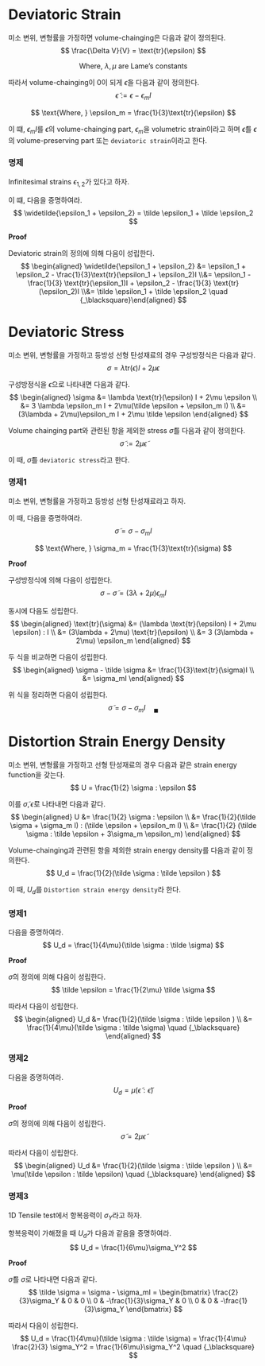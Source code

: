 # Deviatoric Strain
미소 변위, 변형률을 가정하면 volume-chainging은 다음과 같이 정의된다.
$$ \frac{\Delta V}{V} = \text{tr}(\epsilon) $$

$$ \text{Where, } \lambda, \mu \text{ are Lame's constants} $$

따라서 volume-chainging이 $0$이 되게 $\tilde \epsilon$을 다음과 같이 정의한다.
$$ \tilde \epsilon := \epsilon - \epsilon_m I $$

$$ \text{Where, } \epsilon_m = \frac{1}{3}\text{tr}(\epsilon) $$

이 떄, $\epsilon_mI$를 $\epsilon$의 volume-chainging part, $\epsilon_m$을 volumetric strain이라고 하며 $\tilde \epsilon$를 $\epsilon$의 volume-preserving part 또는 `deviatoric strain`이라고 한다. 

### 명제
Infinitesimal strains $\epsilon_{1,2}$가 있다고 하자.

이 떄, 다음을 증명하여라.
$$ \widetilde{\epsilon_1 + \epsilon_2} = \tilde \epsilon_1 + \tilde \epsilon_2 $$

**Proof**

Deviatoric strain의 정의에 의해 다음이 성립한다.
$$ \begin{aligned} \widetilde{\epsilon_1 + \epsilon_2} &= \epsilon_1 + \epsilon_2 - \frac{1}{3}\text{tr}(\epsilon_1 + \epsilon_2)I \\&= \epsilon_1 - \frac{1}{3} \text{tr}(\epsilon_1)I + \epsilon_2 - \frac{1}{3} \text{tr}(\epsilon_2)I \\&= \tilde \epsilon_1 + \tilde \epsilon_2 \quad {_\blacksquare}\end{aligned} $$


# Deviatoric Stress
미소 변위, 변형률을 가정하고 등방성 선형 탄성재료의 경우 구성방정식은 다음과 같다.
$$ \sigma = \lambda \text{tr}(\epsilon) I + 2\mu \epsilon $$

구성방정식을 $\tilde \epsilon$으로 나타내면 다음과 같다.
$$ \begin{aligned} \sigma &= \lambda \text{tr}(\epsilon) I + 2\mu \epsilon \\ &= 3 \lambda \epsilon_m I + 2\mu(\tilde \epsilon + \epsilon_m I) \\ &= (3\lambda + 2\mu)\epsilon_m I + 2\mu \tilde \epsilon \end{aligned} $$

Volume chainging part와 관련된 항을 제외한 stress $\tilde \sigma$를 다음과 같이 정의한다.
$$ \tilde \sigma := 2\mu \tilde \epsilon $$

이 때, $\tilde \sigma$를 `deviatoric stress`라고 한다.

### 명제1
미소 변위, 변형률을 가정하고 등방성 선형 탄성재료라고 하자.

이 때, 다음을 증명하여라.
$$ \tilde \sigma = \sigma - \sigma_m I $$

$$ \text{Where, } \sigma_m = \frac{1}{3}\text{tr}(\sigma) $$

**Proof**

구성방정식에 의해 다음이 성립한다.
$$ \sigma - \tilde \sigma = (3\lambda + 2\mu)\epsilon_m I $$

동시에 다음도 성립한다.
$$ \begin{aligned} \text{tr}(\sigma) &= (\lambda \text{tr}(\epsilon) I + 2\mu \epsilon) : I \\ &= (3\lambda +  2\mu) \text{tr}(\epsilon) \\ &= 3 (3\lambda +  2\mu) \epsilon_m \end{aligned} $$

두 식을 비교하면 다음이 성립한다.
$$ \begin{aligned} \sigma - \tilde \sigma &= \frac{1}{3}\text{tr}(\sigma)I \\ &= \sigma_mI \end{aligned}  $$

위 식을 정리하면 다음이 성립한다.
$$ \tilde \sigma = \sigma - \sigma_m I \quad {_\blacksquare}$$

# Distortion Strain Energy Density
미소 변위, 변형률을 가정하고 선형 탄성재료의 경우 다음과 같은 strain energy function을 갖는다.
$$ U = \frac{1}{2} \sigma : \epsilon $$

이를 $\tilde \sigma, \tilde \epsilon$로 나타내면 다음과 같다.
$$ \begin{aligned} U &= \frac{1}{2} \sigma : \epsilon \\ &= \frac{1}{2}(\tilde \sigma + \sigma_m I) : (\tilde \epsilon + \epsilon_m I) \\ &= \frac{1}{2} (\tilde \sigma : \tilde \epsilon + 3\sigma_m \epsilon_m) \end{aligned} $$

Volume-chainging과 관련된 항을 제외한 strain energy density를 다음과 같이 정의한다.
$$ U_d = \frac{1}{2}(\tilde \sigma : \tilde \epsilon ) $$

이 때, $U_d$를 `Distortion strain energy density`라 한다.

### 명제1
다음을 증명하여라.
$$ U_d = \frac{1}{4\mu}(\tilde \sigma : \tilde \sigma) $$

**Proof**

$\tilde \sigma$의 정의에 의해 다음이 성립한다.
$$ \tilde \epsilon = \frac{1}{2\mu} \tilde \sigma $$

따라서 다음이 성립한다.
$$ \begin{aligned} U_d &= \frac{1}{2}(\tilde \sigma : \tilde \epsilon ) \\ &= \frac{1}{4\mu}(\tilde \sigma : \tilde \sigma) \quad {_\blacksquare} \end{aligned} $$

### 명제2
다음을 증명하여라.
$$ U_d = \mu(\tilde \epsilon : \tilde \epsilon) $$

**Proof**

$\tilde \sigma$의 정의에 의해 다음이 성립한다.
$$ \tilde \sigma = 2\mu \tilde \epsilon $$

따라서 다음이 성립한다.
$$ \begin{aligned} U_d &= \frac{1}{2}(\tilde \sigma : \tilde \epsilon ) \\ &= \mu(\tilde \epsilon : \tilde \epsilon) \quad {_\blacksquare} \end{aligned} $$


### 명제3
1D Tensile test에서 항복응력이 $\sigma_Y$라고 하자.

항복응력이 가해졌을 때 $U_d$가 다음과 같음을 증명하여라.
$$ U_d = \frac{1}{6\mu}\sigma_Y^2 $$

**Proof**

$\tilde \sigma$를 $\sigma$로 나타내면 다음과 같다.
$$ \tilde \sigma = \sigma - \sigma_mI = \begin{bmatrix} \frac{2}{3}\sigma_Y & 0 & 0 \\ 0 & -\frac{1}{3}\sigma_Y & 0 \\ 0 & 0 & -\frac{1}{3}\sigma_Y \end{bmatrix} $$

따라서 다음이 성립한다.
$$ U_d = \frac{1}{4\mu}(\tilde \sigma : \tilde \sigma) = \frac{1}{4\mu} \frac{2}{3} \sigma_Y^2 = \frac{1}{6\mu}\sigma_Y^2 \quad {_\blacksquare} $$